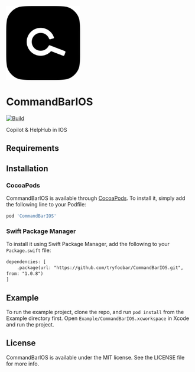<img src="docs/img/CommandBar.png" alt="CommandBar Logo" width="200" height="200">

# CommandBarIOS

[![Build](https://github.com/tryfoobar/CommandBarIOS/actions/workflows/ci.yml/badge.svg)](https://github.com/tryfoobar/CommandBarIOS/actions/workflows/ci.yml)

Copilot & HelpHub in IOS

## Requirements

## Installation

### CocoaPods

CommandBarIOS is available through [CocoaPods](https://cocoapods.org). To install
it, simply add the following line to your Podfile:

```ruby
pod 'CommandBarIOS'
```

### Swift Package Manager

To install it using Swift Package Manager, add the following to your `Package.swift` file:

```
dependencies: [
    .package(url: "https://github.com/tryfoobar/CommandBarIOS.git", from: "1.0.8")
]
```

## Example

To run the example project, clone the repo, and run `pod install` from the Example directory first. Open `Example/CommandBarIOS.xcworkspace` in Xcode and run the project.

## License

CommandBarIOS is available under the MIT license. See the LICENSE file for more info.
